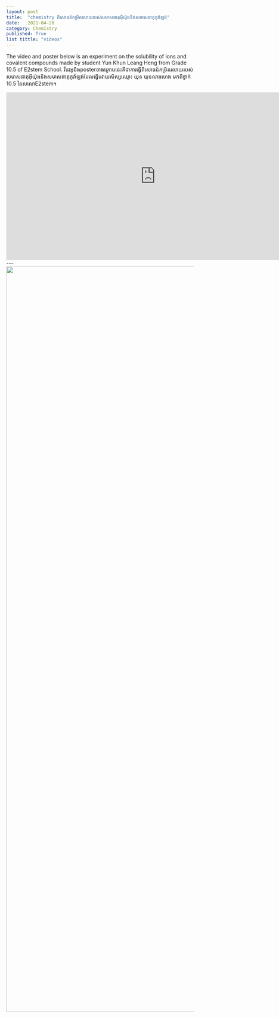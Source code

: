 ```yaml
---
layout: post
title:  "chemistry ពិសោធន៍កម្រិតរលាយរបស់សមាសធាតុអុីយ៉ុងនិងសមាសធាតុកូវ៉ាឡង់"
date:   2021-04-28
category: Chemistry
published: True
list tittle: "videos"
---
```

The video and poster below is an experiment on the solubility of ions and covalent compounds made by student Yun Khun Leang Heng from Grade 10.5 of E2stem School.
វីដេអូនិងposterខាងក្រោមនេះគឺជាការធ្វើពិសោធន៍កម្រិតរលាយរបស់សមាសធាតុអុីយ៉ុងនិងសមាសធាតុកូវ៉ាឡង់ដែលធ្វើដោយសិស្សឈ្មោះ យុន ឃុនលាងហេង  មកពីថ្នាក់ ​10.5 នៃសាលាE2stem។

<iframe width="800" height="450" src="https://www.youtube.com/embed/pv1sluyy5yw" title="YouTube video player" frameborder="0" allow="accelerometer; autoplay; clipboard-write; encrypted-media; gyroscope; picture-in-picture" allowfullscreen></iframe>
---
<img src="https://i.ibb.co/BPnZqQX/c1.jpg" style="width: 1448px; height: 2000px;">
